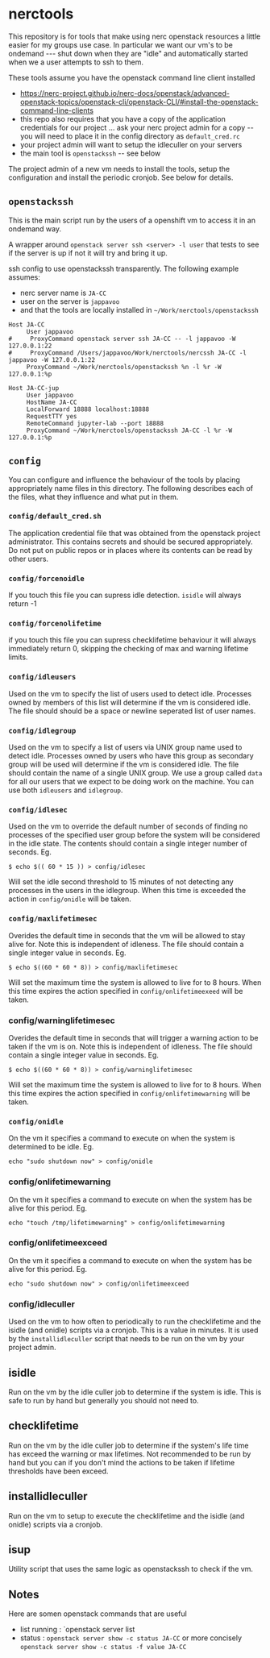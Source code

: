 # nerctools

This repository is for tools that make using nerc openstack resources a little easier for my groups use case.  In particular we want our vm's to be ondemand --- shut down when they are "idle" and automatically started when we a user attempts to ssh to them.

These tools assume you have the openstack command line client installed
- https://nerc-project.github.io/nerc-docs/openstack/advanced-openstack-topics/openstack-cli/openstack-CLI/#install-the-openstack-command-line-clients
- this repo also requires that you have a copy of the application credentials for our project ... ask your nerc project admin for a copy -- you will need to place it in the config directory as `default_cred.rc`
- your project admin will want to setup the idleculler on your servers
- the main tool is `openstackssh` -- see below


The project admin of a new vm needs to install the tools, setup the
configuration and install the periodic cronjob.  See below for details.


## `openstackssh`

This is the main script run by the users of a openshift vm to access it in an ondemand way.

A wrapper around `openstack server ssh <server> -l user` that tests to see if the server is up if not it will try and bring it up.

ssh config to use openstackssh transparently.  The following example  assumes:
   - nerc server name is `JA-CC`
   - user on the server is `jappavoo`
   - and that the tools are locally installed in `~/Work/nerctools/openstackssh`

```
Host JA-CC
     User jappavoo
#     ProxyCommand openstack server ssh JA-CC -- -l jappavoo -W 127.0.0.1:22
#     ProxyCommand /Users/jappavoo/Work/nerctools/nercssh JA-CC -l jappavoo -W 127.0.0.1:22
     ProxyCommand ~/Work/nerctools/openstackssh %n -l %r -W 127.0.0.1:%p

Host JA-CC-jup
     User jappavoo
     HostName JA-CC
     LocalForward 18888 localhost:18888
     RequestTTY yes
     RemoteCommand jupyter-lab --port 18888
     ProxyCommand ~/Work/nerctools/openstackssh JA-CC -l %r -W 127.0.0.1:%p
```

## `config`

You can configure and influence the behaviour of the tools by placing appropriately name files in this directory.
The following describes each of the files, what they influence and what put in them.


### `config/default_cred.sh`

The application credential file that was obtained from the openstack project administrator.  This contains secrets and
should be secured appropriately.  Do not put on public repos or in places where its contents can be read by other users.

### `config/forcenoidle`

If you touch this file you can supress idle detection. `isidle` will always return -1

### `config/forcenolifetime`

if you touch this file you can supress checklifetime behaviour it will always immediately return 0, skipping the checking
of max and warning lifetime limits.

### `config/idleusers`

Used on the vm to specify  the list of users used to detect idle.  Processes owned by members of this list
will determine if the vm is considered idle.  The file should should be a space or newline seperated list of
user names.

### `config/idlegroup`

Used on the vm to specify a list of users via UNIX group name used to detect idle.
Processes owned by users who have this group as secondary group will be used
will determine if the vm is considered idle.  The file should contain the name of a single
UNIX group.  We use a group called `data` for all our users that we expect to be doing work
on the machine. You can use both `idleusers` and `idlegroup`.


### `config/idlesec`

Used on the vm to override the default number of seconds of finding no processes of the specified user group
before the system will be considered in the idle state. The contents should contain a single integer number of seconds.
Eg.

```
$ echo $(( 60 * 15 )) > config/idlesec
```
Will set the idle second threshold to 15 minutes of not detecting any processes in the users in the idlegroup.
When this time is exceeded the action in `config/onidle` will be taken.

### `config/maxlifetimesec`

Overides the default time in seconds that the vm will be allowed to stay alive for.  Note this is independent of idleness.
The file should contain a single integer value in seconds. Eg.
```
$ echo $((60 * 60 * 8)) > config/maxlifetimesec
```
Will set the maximum time the system is allowed to live for to 8 hours.  When this time expires the action specified
in `config/onlifetimeexeed` will be taken.

### config/warninglifetimesec

Overides the default time in seconds that will trigger a warning action to be taken if the vm is on.  Note this is independent of idleness.
The file should contain a single integer value in seconds. Eg.
```
$ echo $((60 * 60 * 8)) > config/warninglifetimesec
```
Will set the maximum time the system is allowed to live for to 8 hours.  When this time expires the action specified
in `config/onlifetimewarning` will be taken.


### `config/onidle`

On the vm it specifies a command to execute on when the system is determined to be idle.
Eg.
```
echo "sudo shutdown now" > config/onidle
```

### config/onlifetimewarning

On the vm it specifies a command to execute on when the system has be alive for this period.
Eg.
```
echo "touch /tmp/lifetimewarning" > config/onlifetimewarning
```

### config/onlifetimeexceed
On the vm it specifies a command to execute on when the system has be alive for this period.
Eg.
```
echo "sudo shutdown now" > config/onlifetimeexceed
```

### config/idleculler

Used on the vm to how often to periodically to run the checklifetime and the isidle (and onidle) scripts via a cronjob.
This is a value in minutes.  It is used by the `installidleculler` script that needs to be run on the vm by your
project admin.


## isidle

Run on the vm by the idle culler job to determine if the system is idle.  This is safe to run by hand but
generally you should not need to.

## checklifetime

Run on the vm by the idle culler job to determine if the system's life time has exceed the warning or max lifetimes.
Not recommended to be run by hand but you can if you don't mind the actions to be taken if lifetime thresholds have
been exceed. 

## installidleculler

Run on the vm to setup to execute the checklifetime and the isidle (and onidle) scripts via a cronjob.

## isup

Utility script that uses the same logic as openstackssh to check if the vm.


## Notes

Here are somen openstack commands that are useful
- list running :  `openstack server list
- status : `openstack server show -c status JA-CC` or more concisely `openstack server show -c status -f value JA-CC`


